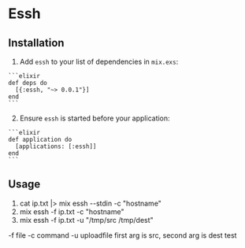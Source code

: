 # Essh

## Installation
  1. Add `essh` to your list of dependencies in `mix.exs`:

    ```elixir
    def deps do
      [{:essh, "~> 0.0.1"}]
    end
    ```

  2. Ensure `essh` is started before your application:

    ```elixir
    def application do
      [applications: [:essh]]
    end
    ```
## Usage

1. cat ip.txt |> mix essh --stdin -c "hostname" 
2. mix essh -f ip.txt -c "hostname"
3. mix essh -f ip.txt -u "/tmp/src /tmp/dest"


-f file
-c command
-u uploadfile   first arg is src, second arg is  dest
test
